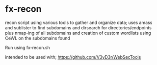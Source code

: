 # fx-recon

recon script using various tools to gather and organize data;
uses amass and sublister to find subdomains and dirsearch for directories/endpoints plus nmap-ing of all subdomains and creation of custom wordlists using CeWL on the subdomains found

Run using fx-recon.sh

intended to be used with;
https://github.com/V3yD3r/WebSecTools
